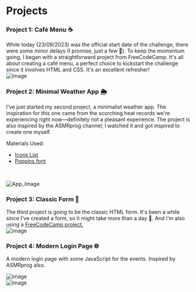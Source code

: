 # Projects



### Project 1: Café Menu ☕
While today (23/09/2023) was the official start date of the challenge, there were some minor delays (I promise, just a few 👀). To keep the momentum going, I began with a straightforward project from FreeCodeCamp. It's all about creating a café menu, a perfect choice to kickstart the challenge since it involves HTML and CSS. It's an excellent refresher!
<br>
![image](https://github.com/juutadei/100DaysCodeChallenge/assets/66650631/229642bf-4ca4-4e11-b114-87a75515dde2)


### Project 2: Minimal Weather App 🌦️
I've just started my second project, a minimalist weather app. The inspiration for this one came from the scorching heat records we're experiencing right now—definitely not a pleasant experience. The project is also inspired by the ASMRprog channel; I watched it and got inspired to create one myself.

Materials Used:
- <a href="https://boxicons.com/usage">Icons List</a>
- <a href="https://fonts.google.com/specimen/Poppins?query=popp">Poppins font</a>
<br>

![App_Image](https://github.com/juutadei/100DaysCodeChallenge/assets/66650631/d3177d51-b47d-49d7-942f-6ed6cdd771d2)

### Project 3: Classic Form 📝
The third project is going to be the classic HTML form. It's been a while since I've created a form, so it might take more than a day 🤡.
And i'm also using a <a href="https://www.freecodecamp.org/learn">FreeCodeCamp project.</a>
<br>
![image](https://github.com/juutadei/100DaysCodeChallenge/assets/66650631/e21602b1-9ae7-4bc2-b9b1-ebd789d22798)


### Project 4: Modern Login Page 🌐
A modern login page with some JavaScript for the events. 
Inspired by ASMRprog also.

![image](https://github.com/juutadei/100DaysCodeChallenge/assets/66650631/118a1ae8-0982-4f9d-b714-318e6beb2f95)
<br>
![image](https://github.com/juutadei/100DaysCodeChallenge/assets/66650631/47cc4fca-0453-47ac-8652-5f16a2d35ff5)


